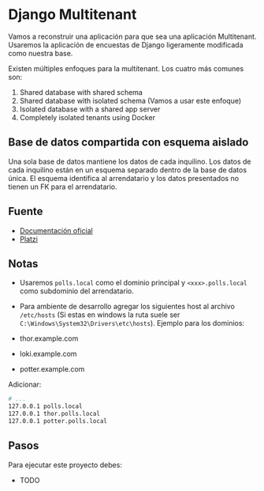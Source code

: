# Django Multitenant

Vamos a reconstruir una aplicación para que sea una aplicación Multitenant. Usaremos la aplicación de encuestas de Django ligeramente modificada como nuestra base.

Existen múltiples enfoques para la multitenant. Los cuatro más comunes son:

1. Shared database with shared schema
2. Shared database with isolated schema (Vamos a usar este enfoque)
3. Isolated database with a shared app server
4. Completely isolated tenants using Docker

## Base de datos compartida con esquema aislado

Una sola base de datos mantiene los datos de cada inquilino. Los datos de cada inquilino están en un esquema separado dentro de la base de datos única. El esquema identifica al arrendatario y los datos presentados no tienen un FK para el arrendatario.

## Fuente

- [Documentación oficial](https://books.agiliq.com/projects/django-multi-tenant)
- [Platzi](https://platzi.com/blog/multi-tenant-que-es-y-por-que-es-importante/)

## Notas

- Usaremos `polls.local` como el dominio principal y `<xxx>.polls.local` como subdominio del arrendatario.
- Para ambiente de desarrollo agregar los siguientes host al archivo `/etc/hosts` (Si estas en windows la ruta suele ser `C:\Windows\System32\Drivers\etc\hosts`). Ejemplo para los dominios:

- thor.example.com
- loki.example.com
- potter.example.com

Adicionar:

```bash
# ...
127.0.0.1 polls.local
127.0.0.1 thor.polls.local
127.0.0.1 potter.polls.local
```

## Pasos

Para ejecutar este proyecto debes:

- TODO

